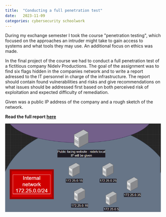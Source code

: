 ```yaml
---
title:  "Conducting a full penetration test"
date:   2023-11-09
categories: cybersecurity schoolwork
---
```

During my exchange semester I took the course "penetration testing", which focused on the approaches an intruder might take to gain access to systems and what tools they may use. An additional focus on ethics was made.

In the final project of the course we had to conduct a full penetration test of a fictitious company Nidelv Productions. The goal of the assignment was to find six flags hidden in the companies network and to write a report adressed to the IT personnel in charge of the infrastructure. The report should contain found vulnerabilities and risks and give recommendations on what issues should be addressed first based on both perceived risk of exploitation and expected difficulty of remediation. 

Given was a public IP address of the company and a rough sketch of the network.

**Read the full report [here](/assets/pdfs/IKT211___Final_Project.pdf)**

![sketch](/assets/images/uia-pentesting/image.png)

